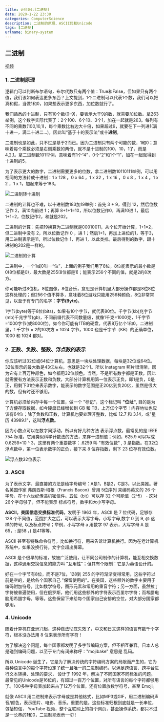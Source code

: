 ```yaml
---
title: 计科04:[二进制]
date: 2020-1-22 23:30
categories: ComputerScience
description: 二进制的原理、ASCII码和Unicode
tags: [二进制]
urlname: binary-system
---
```




## 二进制

[视频](https://www.bilibili.com/video/av21376839?p=4)

### 1. 二进制原理

逻辑门可以判断布尔语句，布尔代数只有两个值：True和False，但如果只有两个值，我们该如何表达更多东西？上文提到，1个二进制可以代表1个数，我们可以把真和假，当做1和0，如果想表示更多东西，加位数就行了。



<!--more-->



我们熟悉的十进制，只有10个数(0-9)，要表示大于9的数，就需要加位数。拿263举例，这个数字实际代表了：2个100、6个10、3个1，加在一起就是263。每列有不同的乘数(100,10,1)，每个乘数比右边大十倍，如果超过9，就要在下一列进1(满十进一，满二十进二...)，因此叫“基于十的表示法”或**十进制**。

二进制也是如此，只不过是基于2而已。因为二进制只有两个可能的数，1和0；意味着每个乘数必须是右侧乘数的两倍，就不是十进制的100，10，1了，而是4,2,1。拿二进制数101举例，意味着有1个“4”，0个“2”和1个“1”，加在一起就得到十进制的5。

为了表示更大的数字，二进制需要更多的位数，拿二进制数10110111举例，可以用相同的方法转成十进制：1 x 128 ，0 x 64 ，1 x 32 ，1 x 16 ，0 x 8 ，1 x 4 ，1 x 2 ，1 x 1，加起来等于183。

![二进制转十进制](https://i.loli.net/2020/01/22/wrWxRTbvDNFuH1V.png)

二进制的计算也不难，以十进制数183加19举例：首先 3 + 9，得到 12，然后位数记作 2，满10向前进 1；再算 8+1+1=10，所以位数记作0，再满10进 1，最后1+1=2，位数记作2，和就是202。

二进制的计算：先把19换算为二进制就是00010011，从个位开始计算，1+1=2，但二进制中没有 2，所以位数记作 0 ，进 1；然后1+1，再加上进位的1，等于3，用二进制表示是11，所以位数记作 1，再进 1，以此类推。最后得到的数字，跟十进制的202是一样的。

![二进制的计算](https://i.loli.net/2020/01/22/Q5e3uynETFYGADO.png)

二进制中，一个1或0叫一“位”，上面的例子我们用了8位，8位能表示的最小数是0(8位都是0)，最大数是255(8位都是1)；能表示256个不同的值，就是2的8次方。

你可能听过8位机，8位图像，8位音乐，意思是计算机里大部分操作都是8位8位这样处理的；但256个值不算多，意味着8位游戏只能用256种颜色，8位非常常见，以至于有专门的名字：**字节(Byte)**。

1字节(byte)等于8位(bits)，如果有10个字节，就代表80位。千字节(kb)兆字节(mb)千兆字节(gb)，不同前缀代表不同数量级，就像1千克=1000克，1千字节=1000字节(或8000位)。如今你可能有1TB的硬盘，代表8万亿个1和0。二进制里，1 千字节 = 2的10次方 = 1024 字节，1000 也是千字节（KB）的正确单位，1000 和 1024 都对。

### 2. 正数、负数、整数、浮点数的表示

你应该听过32位或64位计算机，意思是一块块处理数据，每块是32位或64位。32位表示的最大数是43亿左右，也就是32个1。所以 Instagram 照片很清晰，因为它有上百万种颜色，如今都用32位颜色。当然，不是所有数字都是正数，因此就需要有方法表示正数和负数，大部分计算机用第一位表示正负，即1是负，0是正，用剩下31位来表示数字，能表示的数字范围是正20亿到负20亿，虽然是很大的数，但有时还不够用。

计算机必须给内存中每一个位置，做一个 "标记"，这个标记叫 **"位址"**, 目的是为了方便存取数据，如今硬盘已经增长到 GB 和 TB，上万亿个字节！内存地址也应该有64位；除了负数和正数，计算机也要处理非整数，比如 12.7 和 3.14，或"星历 43989.1"，这叫**浮点数**。

因为小数点可以在数字间浮动，所以有好几种方法 表示浮点数，最常见的是 IEEE 754 标准，它用类似科学计数法的方法，来存十进制值；例如，625.9 可以写成 0.6259×10 ^ 3，这里有两个重要数字：.6259 叫 "有效位数" , 3 是指数。在32位浮点数中，第一位表示数字的正负，接下来 8 位存指数，剩下 23 位存有效位数。

![浮点数32位表示](https://i.loli.net/2020/01/22/L6aUtRelxGdgwNF.png)

### 3. ASCII

为了表示文字，最直接的方法是给字母编号：A是1，B是2，C是3，以此类推。著名英国作家 弗朗西斯·培根（Francis Bacon）曾用 5位序列 来编码英文的 26 个字母，在十六世纪传递机密信件。五位（bit）可以存 32 个可能值（2^5） - 这对26个字母够了，但不能表示 标点符号，数字和大小写字母。

**ASCII，美国信息交换标准代码**，发明于 1963 年，ASCII 是 7 位代码，足够存 128 个不同值，范围扩大之后，可以表示大写字母，小写字母,数字 0 到 9, @ 这样的符号, 以及标点符号；举例，小写字母 a 用数字 97 表示，大写字母 A 是 65，: 是58 ，) 是41等等。

ASCII 甚至有特殊命令符号，比如换行符，用来告诉计算机换行。因为在老计算机系统中，如果没换行符，文字会超出屏幕。

 ASCII 是个很早的标准，故被广泛使用，让不同公司制作的计算机，能互相交换数据，这种通用交换信息的能力叫 "互用性"；但其有个限制：它是为英语设计的。

好在一个字节有8位，而不是7位，128到 255 的字符渐渐变得常用，这些字符以前是空的，是给各个国家自己  "保留使用的"。在美国，这些额外的数字主要用于编码附加符号，比如数学符号，图形元素和常用的重音字符；另一方面，虽然拉丁字符被普遍使用，但在俄罗斯，他们用这些额外的字符表示西里尔字符；而希腊电脑用希腊字母，等等。这些保留下来给每个国家自己安排的空位，对大部分国家都够用。

### 4. Unicode

随着计算机在亚洲兴起，这种做法彻底失效了，中文和日文这样的语言有数千个字符，根本没办法用 8 位来表示所有字符！

为了解决这个问题，每个国家都发明了多字节编码方案，但不相互兼容。日本人总是碰到编码问题，以至于专门有词来称呼："mojibake" 意思是 乱码。

所以 Unicode 诞生了，它是为了解决传统的字符编码方案的局限而产生的，它为每种语言中的每个字符设定了统一且唯一的二进制编码，以满足跨语言、跨平台进行文本转换、处理的要求， 设计于 1992 年，解决了不同国家不同标准的问题。最常见的Unicode是16位的，有超过一百万个位置，对所有语言的每个字符都够用了。100多种字母表加起来占了12万个位置。还有位置放数学符号，甚至 Emoji。

就像 ASCII 用二进制来表示字母或是其他格式，比如MP3或GIF，用二进制编码声音/颜色，表示图片、电影、音乐。重要的是，这些标准归根到底就是一长串位，包括短信， YouTube 视频，整个互联网上的每个网页，甚至操作系统，都只不过是一长串的1和0，二进制能表示一切！

